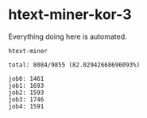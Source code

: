 # htext-miner-kor-3

Everything doing here is automated.

```
htext-miner

total: 8084/9855 (82.02942668696093%)

job0: 1461
job1: 1693
job2: 1593
job3: 1746
job4: 1591
```